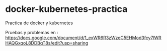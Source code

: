 # docker-kubernetes-practica
Practica de docker y kubernetes

Pruebas y problemas en : https://docs.google.com/document/d/1_exWR6R3zWzeC5EHMod3fcy7lWRHAQGxqoL8DDBqT8s/edit?usp=sharing
